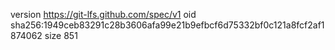 version https://git-lfs.github.com/spec/v1
oid sha256:1949ceb83291c28b3606afa99e21b9efbcf6d75332bf0c121a8fcf2af1874062
size 851
